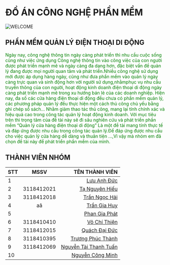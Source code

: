 # ĐỒ ÁN CÔNG NGHỆ PHẦN MỀM 
![WELCOME](https://github.com/phucthanh2000/DOANCNPM/blob/main/a.png)
## PHẦN MỀM QUẢN LÝ ĐIỆN THOẠI DI ĐỘNG
<font style="color: green">Ngày nay, công nghệ thông tin ngày càng phát triển thì nhu cầu cuộc sống cũng như việc ứng dụng Công nghệ thông tin vào công việc của con người  được phát triển mạnh mẽ và ngày càng đa dạng hơn, đặc biệt vấn đề quản lý đang được mọi người quan tâm và phát triển.Nhiều công nghệ sử dụng mới được áp dụng hàng ngày, cũng như đưa  phần mềm vào quản lý ngày càng trực quan và sinh động hơn vời người sử dụng,nhằmphục vụ nhu cầu truyền thông của con người, hoạt động kinh doanh điện thoại di động ngày càng phát triển mạnh mẽ trong xu hướng bán lẻ của các doanh nghiệp. Hiện nay, đa số các cửa hàng điện thoại di động đều chưa có phần mềm quản lý, các phương pháp quản lý đều thực hiện một cách thủ công chủ yếu bằng ghi chép sổ sách... Nhằm giảm thao tác thủ công, mang lại tính chính xác và hiệu quả cao trong công tác quản lý hoạt động kinh doanh. Với mục tiêu trên thì trọng tâm của đề tài này sẽ đi sâu nghiên cứu và phát triển phần mềm  “Quản lý cửa hàng điện thoại di động” Là một đề tài mang tính thực tế và đáp ứng được nhu cầu trong công tác quản lý.Để đáp ứng được nhu cầu cho việc quản lý cửa hàng dễ dàng và thuân tiện ...,Vì vậy mà nhóm em đã chọn đề tài này để phát triển phần mềm của mình.</font>
## THÀNH VIÊN NHÓM
| STT |   MSSV    |   TÊN THÀNH VIÊN      |
|-----|:---------:|----------------------:|
|  1 |            | [Lưu Anh Đức](https://www.facebook.com/duc.luu.37625)           |
|  2 |3118412021  | [Tạ Nguyên Hiếu](https://www.facebook.com/tanguyenhieu) |
|  3 |3118412018  | [Trần Ngọc Hải](https://www.facebook.com/tran.ngochai2608)     |
|  4 |      aâ    | [Trần Gia Huy](https://www.facebook.com/huytran2608)          |
|  5 |            | [Phan Gia Phát](https://www.facebook.com/phangiaphatt)         |
|  6 | 3118410410 | [Võ Chí Thiện](https://www.facebook.com/thien.vo.3150807)          |
|  7 |3118412015  | [Quách Đại Đức](https://www.facebook.com/Rhylaw)        |
|  8 | 3118410395 | [Trương Phúc Thành](https://www.facebook.com/phucthanh03022000/)     |
|  9 |3118412069  | [Nguyễn Tài Thanh Tuấn](https://www.facebook.com/kaneki0607) |
|  10|           | [Nguyễn Công Minh]() |
